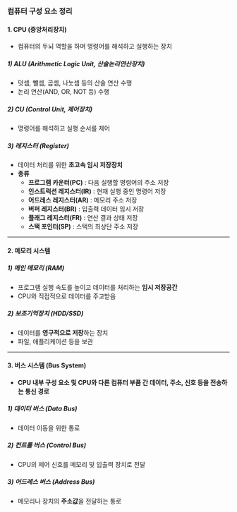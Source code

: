 ### **컴퓨터 구성 요소 정리**

#### **1. CPU (중앙처리장치)**
- 컴퓨터의 두뇌 역할을 하며 명령어를 해석하고 실행하는 장치  

##### **1) ALU (Arithmetic Logic Unit, 산술논리연산장치)**  
- 덧셈, 뺄셈, 곱셈, 나눗셈 등의 산술 연산 수행  
- 논리 연산(AND, OR, NOT 등) 수행  

##### **2) CU (Control Unit, 제어장치)**  
- 명령어를 해석하고 실행 순서를 제어  

##### **3) 레지스터 (Register)**  
- 데이터 처리를 위한 **초고속 임시 저장장치**  
- **종류**  
  - **프로그램 카운터(PC)** : 다음 실행할 명령어의 주소 저장  
  - **인스트럭션 레지스터(IR)** : 현재 실행 중인 명령어 저장  
  - **어드레스 레지스터(AR)** : 메모리 주소 저장  
  - **버퍼 레지스터(BR)** : 입출력 데이터 임시 저장  
  - **플래그 레지스터(FR)** : 연산 결과 상태 저장  
  - **스택 포인터(SP)** : 스택의 최상단 주소 저장  

---

#### **2. 메모리 시스템**
##### **1) 메인 메모리 (RAM)**
- 프로그램 실행 속도를 높이고 데이터를 처리하는 **임시 저장공간**  
- CPU와 직접적으로 데이터를 주고받음  

##### **2) 보조기억장치 (HDD/SSD)**
- 데이터를 **영구적으로 저장**하는 장치  
- 파일, 애플리케이션 등을 보관  

---

#### **3. 버스 시스템 (Bus System)**
- **CPU 내부 구성 요소 및 CPU와 다른 컴퓨터 부품 간 데이터, 주소, 신호 등을 전송하는 통신 경로**  

##### **1) 데이터 버스 (Data Bus)**
- 데이터 이동을 위한 통로  

##### **2) 컨트롤 버스 (Control Bus)**
- CPU의 제어 신호를 메모리 및 입출력 장치로 전달  

##### **3) 어드레스 버스 (Address Bus)**
- 메모리나 장치의 **주소값**을 전달하는 통로  